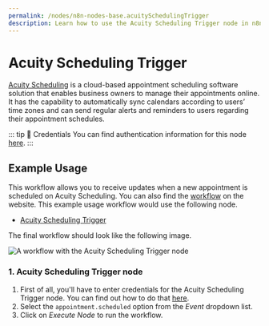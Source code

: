```yaml
---
permalink: /nodes/n8n-nodes-base.acuitySchedulingTrigger
description: Learn how to use the Acuity Scheduling Trigger node in n8n
---
```


# Acuity Scheduling Trigger

[Acuity Scheduling](https://acuityscheduling.com/) is a cloud-based appointment scheduling software solution that enables business owners to manage their appointments online. It has the capability to automatically sync calendars according to users’ time zones and can send regular alerts and reminders to users regarding their appointment schedules.

::: tip 🔑 Credentials
You can find authentication information for this node [here](../../../credentials/AcuityScheduling/README.md).
:::


## Example Usage

This workflow allows you to receive updates when a new appointment is scheduled on Acuity Scheduling. You can also find the [workflow](https://n8n.io/workflows/533) on the website. This example usage workflow would use the following node.
- [Acuity Scheduling Trigger]()

The final workflow should look like the following image.

![A workflow with the Acuity Scheduling Trigger node](./workflow.png)


### 1. Acuity Scheduling Trigger node

1. First of all, you'll have to enter credentials for the Acuity Scheduling Trigger node. You can find out how to do that [here](../../../credentials/AcuityScheduling/README.md).
2. Select the `appointment.scheduled` option from the *Event* dropdown list.
3. Click on *Execute Node* to run the workflow.
